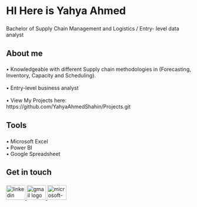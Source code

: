<h1 align="left">HI Here is Yahya Ahmed</h1>

###

<p align="left">Bachelor of Supply Chain Management and Logistics / Entry- level data analyst</p>

###

<h2 align="left">About me</h2>

###

<p align="left">• Knowledgeable with different Supply chain methodologies in (Forecasting, Inventory, Capacity and Scheduling).<br><br>• Entry-level business analyst<br><br>•  View My Projects here: https://github.com/YahyaAhmedShahin/Projects.git</p>

###

<h2 align="left">Tools</h2>

###

<p align="left">• Microsoft Excel<br>• Power BI<br>• Google Spreadsheet</p>

###

<h2 align="left">Get in touch</h2>

###

<div align="left">
  <a href="https://www.linkedin.com/in/yahya-ahmed-shahin/" target="_blank">
    <img src="https://raw.githubusercontent.com/maurodesouza/profile-readme-generator/master/src/assets/icons/social/linkedin/default.svg" width="52" height="40" alt="linkedin logo"  />
  </a>
  <a href="yahyashahin72000@gmail.com" target="_blank">
    <img src="https://raw.githubusercontent.com/maurodesouza/profile-readme-generator/master/src/assets/icons/social/gmail/default.svg" width="52" height="40" alt="gmail logo"  />
  </a>
  <a href="yahyaahmed72000@hotmail.com" target="_blank">
    <img src="https://raw.githubusercontent.com/maurodesouza/profile-readme-generator/master/src/assets/icons/social/microsoft-outlook/default.svg" width="52" height="40" alt="microsoft-outlook logo"  />
  </a>
</div>

###